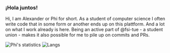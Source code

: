 ### ¡Hola juntos!

Hi, I am Alexander or Phi for short.
As a student of computer science I often write code that in some form or another ends up on this plattform. 
And a lot on what I work already is here. Being an active part of @fsi-tue - a student union - makes it also possible for me to pile up on commits and PRs.

![Phi's statistics](https://github-readme-stats.vercel.app/api?username=phictionalone&show_icons=true&bg_color=fff&title_color=16161d&text_color=16161d&icon_color=d8ca9d&locale=en&count_private=true)
![Langs](https://github-readme-stats.vercel.app/api/top-langs/?username=phictionalone&bg_color=fff&title_color=16161d&text_color=16161d&count_private=true&layout=compact)

